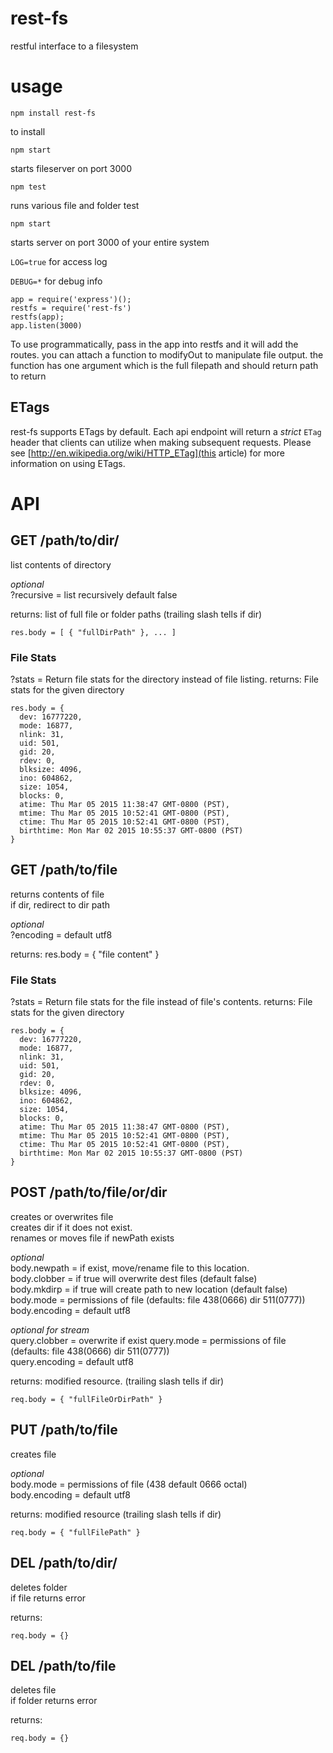 rest-fs
=====

restful interface to a filesystem

usage
=====
`npm install rest-fs`

to install

`npm start`

starts fileserver on port 3000

`npm test`

runs various file and folder test

`npm start`

starts server on port 3000 of your entire system

`LOG=true`
for access log

`DEBUG=*`
for debug info

```
app = require('express')();
restfs = require('rest-fs')
restfs(app);
app.listen(3000)
```
To use programmatically, pass in the app into restfs and it will add the routes.
you can attach a function to modifyOut to manipulate file output.
the function has one argument which is the full filepath and should return path to return

## ETags


rest-fs supports ETags by default. Each api endpoint will return a *strict* `ETag` header
that clients can utilize when making subsequent requests. Please see
[http://en.wikipedia.org/wiki/HTTP_ETag](this article) for more information on using ETags.


API
===


GET /path/to/dir/
-----------------
  list contents of directory

  *optional*<br>
  ?recursive = list recursively default false

  returns: list of full file or folder paths (trailing slash tells if dir)

  ```
  res.body = [ { "fullDirPath" }, ... ]
  ```

### File Stats
  ?stats = Return file stats for the directory instead of file listing.
  returns: File stats for the given directory

  ```
  res.body = {
    dev: 16777220,
    mode: 16877,
    nlink: 31,
    uid: 501,
    gid: 20,
    rdev: 0,
    blksize: 4096,
    ino: 604862,
    size: 1054,
    blocks: 0,
    atime: Thu Mar 05 2015 11:38:47 GMT-0800 (PST),
    mtime: Thu Mar 05 2015 10:52:41 GMT-0800 (PST),
    ctime: Thu Mar 05 2015 10:52:41 GMT-0800 (PST),
    birthtime: Mon Mar 02 2015 10:55:37 GMT-0800 (PST)
  }
  ```

GET /path/to/file
-----------------
  returns contents of file<br>
  if dir, redirect to dir path

  *optional*<br>
  ?encoding = default utf8

  returns:
  res.body = { "file content" }

### File Stats
  ?stats = Return file stats for the file instead of file's contents.
  returns: File stats for the given directory

  ```
  res.body = {
    dev: 16777220,
    mode: 16877,
    nlink: 31,
    uid: 501,
    gid: 20,
    rdev: 0,
    blksize: 4096,
    ino: 604862,
    size: 1054,
    blocks: 0,
    atime: Thu Mar 05 2015 11:38:47 GMT-0800 (PST),
    mtime: Thu Mar 05 2015 10:52:41 GMT-0800 (PST),
    ctime: Thu Mar 05 2015 10:52:41 GMT-0800 (PST),
    birthtime: Mon Mar 02 2015 10:55:37 GMT-0800 (PST)
  }
  ```

POST /path/to/file/or/dir
-------------------------
  creates or overwrites file<br>
  creates dir if it does not exist.<br>
  renames or moves file if newPath exists<br>

  *optional*<br>
  body.newpath = if exist, move/rename file to this location.<br>
  body.clobber = if true will overwrite dest files (default false)<br>
  body.mkdirp = if true will create path to new location (default false)<br>
  body.mode = permissions of file (defaults: file 438(0666) dir 511(0777))<br>
  body.encoding = default utf8

  *optional for stream*<br>
  query.clobber = overwrite if exist
  query.mode = permissions of file (defaults: file 438(0666) dir 511(0777))<br>
  query.encoding = default utf8

  returns: modified resource. (trailing slash tells if dir)
  ```
  req.body = { "fullFileOrDirPath" }
  ```

PUT /path/to/file
-----------------
  creates file

  *optional*<br>
  body.mode = permissions of file (438 default 0666 octal)<br>
  body.encoding = default utf8

  returns: modified resource (trailing slash tells if dir)
  ```
  req.body = { "fullFilePath" }
  ```

DEL /path/to/dir/
-----------------
  deletes folder<br>
  if file returns error

  returns:
  ```
  req.body = {}
  ```

DEL /path/to/file
-----------------
  deletes file<br>
  if folder returns error

  returns:
  ```
  req.body = {}
  ```